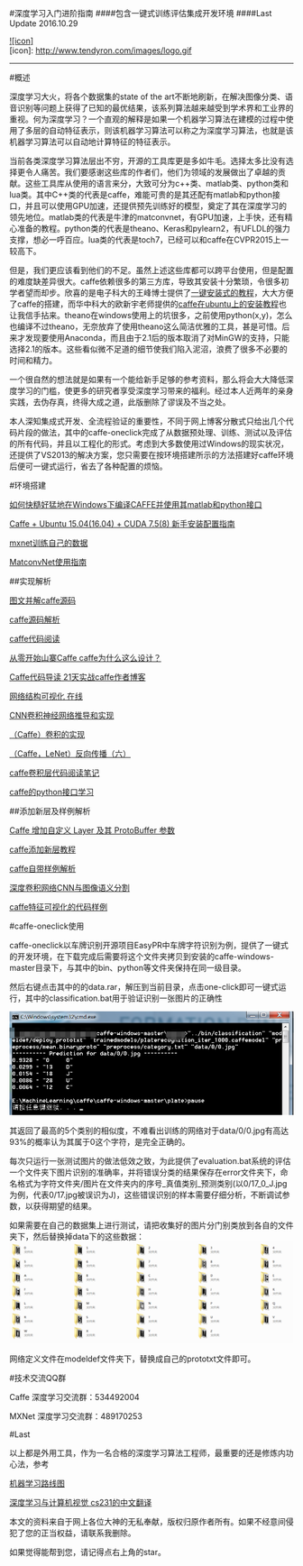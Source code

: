 #深度学习入门进阶指南
####包含一键式训练评估集成开发环境
####Last Update 2016.10.29

[![icon]](http://www.tendyron.com/)  
[icon]: http://www.tendyron.com/images/logo.gif
***

#概述

深度学习大火，将各个数据集的state of the art不断地刷新，在解决图像分类、语音识别等问题上获得了已知的最优结果，该系列算法越来越受到学术界和工业界的重视。何为深度学习？一个直观的解释是如果一个机器学习算法在建模的过程中使用了多层的自动特征表示，则该机器学习算法可以称之为深度学习算法，也就是该机器学习算法可以自动地计算特征的特征表示。

当前各类深度学习算法层出不穷，开源的工具库更是多如牛毛。选择太多比没有选择更令人痛苦。我们要感谢这些库的作者们，他们为领域的发展做出了卓越的贡献。这些工具库从使用的语言来分，大致可分为c++类、matlab类、python类和lua类。其中C++类的代表是caffe，难能可贵的是其还配有matlab和python接口，并且可以使用GPU加速，还提供预先训练好的模型，奠定了其在深度学习的领先地位。matlab类的代表是牛津的matconvnet，有GPU加速，上手快，还有精心准备的教程。python类的代表是theano、Keras和pylearn2，有UFLDL的强力支撑，想必一呼百应。lua类的代表是toch7，已经可以和caffe在CVPR2015上一较高下。

但是，我们更应该看到他们的不足。虽然上述这些库都可以跨平台使用，但是配置的难度缺差异很大。caffe依赖很多的第三方库，导致其安装十分繁琐，令很多初学者望而却步。欣喜的是电子科大的王峰博士提供了[一键安装式的教程](如何快糙好猛地在Windows下编译CAFFE并使用其matlab和python接口)，大大方便了caffe的搭建，而华中科大的欧新宇老师提供的[caffe在ubuntu上的安装教程](http://ouxinyu.github.io/Blogs/20151108001.html)也让我信手拈来。theano在windows使用上的坑很多，之前使用python(x,y)，怎么也编译不过theano，无奈放弃了使用theano这么简洁优雅的工具，甚是可惜。后来才发现要使用Anaconda，而且由于2.1后的版本取消了对MinGW的支持，只能选择2.1的版本。这些看似微不足道的细节使我们陷入泥沼，浪费了很多不必要的时间和精力。

一个很自然的想法就是如果有一个能给新手足够的参考资料，那么将会大大降低深度学习的门槛，使更多的研究者享受深度学习带来的福利。经过本人近两年的亲身实践，去伪存真，终得大成之道，此版删除了谬误及不当之处。

本人深知集成式开发、全流程验证的重要性，不同于网上博客分散式只给出几个代码片段的做法，其中的caffe-oneclick完成了从数据预处理、训练、测试以及评估的所有代码，并且以工程化的形式。考虑到大多数使用过Windows的现实状况，还提供了VS2013的解决方案，您只需要在按环境搭建所示的方法搭建好caffe环境后便可一键式运行，省去了各种配置的烦恼。

#环境搭建

[如何快糙好猛地在Windows下编译CAFFE并使用其matlab和python接口](http://blog.csdn.net/happynear/article/details/45372231)

[Caffe + Ubuntu 15.04(16.04) + CUDA 7.5(8) 新手安装配置指南](http://blog.csdn.net/shiorioxy/article/details/52652831)

[mxnet训练自己的数据](https://github.com/imistyrain/mxnet-mr)

[MatconvNet使用指南](https://github.com/imistyrain/MatConvNet-mr)

##实现解析

[图文并解caffe源码](http://blog.csdn.net/mounty_fsc/article/category/6136645)

[caffe源码解析](http://blog.csdn.net/qq_16055159)

[caffe代码阅读](http://blog.csdn.net/xizero00/article/category/5619855/)

[从零开始山寨Caffe  caffe为什么这么设计？](http://www.cnblogs.com/neopenx/)

[Caffe代码导读 21天实战caffe作者博客](http://blog.csdn.net/kkk584520/article/category/2620891/2)

[网络结构可视化 在线 ](http://ethereon.github.io/netscope/#/editor)

[CNN卷积神经网络推导和实现](http://blog.csdn.net/zouxy09/article/details/9993371)

[（Caffe）卷积的实现](http://blog.csdn.net/mounty_fsc/article/details/51290446)

[（Caffe，LeNet）反向传播（六）](http://blog.csdn.net/mounty_fsc/article/details/51379395)

[caffe卷积层代码阅读笔记](http://blog.csdn.net/tangwei2014/article/details/47730797)

[caffe的python接口学习](http://www.cnblogs.com/denny402/tag/caffe/default.html?page=2)

##添加新层及样例解析

[Caffe 增加自定义 Layer 及其 ProtoBuffer 参数](http://blog.csdn.net/kkk584520/article/details/52721838)

[caffe添加新层教程](http://blog.csdn.net/shuzfan/article/details/51322976)

[caffe自带样例解析](http://blog.csdn.net/whiteinblue)

[深度卷积网络CNN与图像语义分割](http://blog.csdn.net/xiahouzuoxin/article/details/47789361)

[caffe特征可视化的代码样例](http://blog.csdn.net/lingerlanlan/article/details/37593837)

#caffe-oneclick使用

caffe-oneclick以车牌识别开源项目EasyPR中车牌字符识别为例，提供了一键式的开发环境，在下载完成后需要将这个文件夹拷贝到安装的caffe-windows-master目录下，与其中的bin、python等文件夹保持在同一级目录。

然后右键点击其中的的data.rar，解压到当前目录，点击one-click即可一键式运行，其中的classification.bat用于验证识别一张图片的正确性

![分类结果](figures/classification.png)

其返回了最高的5个类别的相似度，不难看出训练的网络对于data/0/0.jpg有高达93%的概率认为其属于0这个字符，是完全正确的。

每次只运行一张测试图片的做法低效之致，为此提供了evaluation.bat系统的评估一个文件夹下图片识别的准确率，并将错误分类的结果保存在error文件夹下，命名格式为字符文件夹/图片在文件夹内的序号_真值类别_预测类别(以0/17_0_J.jpg为例，代表0/17.jpg被误识为J)，这些错误识别的样本需要仔细分析，不断调试参数，以获得期望的结果。

如果需要在自己的数据集上进行测试，请把收集好的图片分门别类放到各自的文件夹下，然后替换掉data下的这些数据：
![图片整理方式](figures/data.png)

网络定义文件在modeldef文件夹下，替换成自己的prototxt文件即可。

#技术交流QQ群

Caffe 深度学习交流群：534492004

MXNet 深度学习交流群：489170253

#Last

以上都是外用工具，作为一名合格的深度学习算法工程师，最重要的还是修炼内功心法，参考

[机器学习路线图](http://blog.csdn.net/longxinchen_ml/article/details/50749614)

[深度学习与计算机视觉 cs231的中文翻译](http://blog.csdn.net/longxinchen_ml/article/category/5969883)


本文的资料来自于网上各位大神的无私奉献，版权归原作者所有。如果不经意间侵犯了您的正当权益，请联系我删除。

如果觉得能帮到您，请记得点右上角的star。